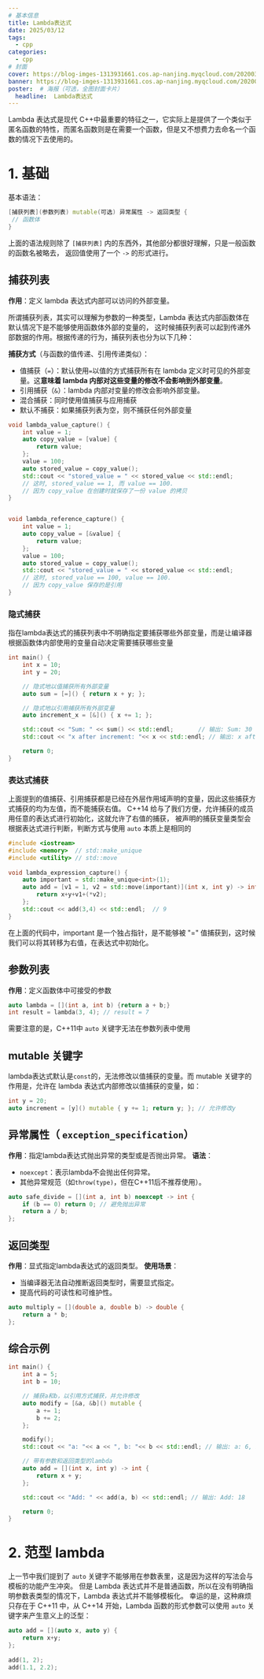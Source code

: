 ```yaml
---
# 基本信息
title: Lambda表达式
date: 2025/03/12
tags:
  - cpp
categories: 
  - cpp
# 封面
cover: https://blog-imges-1313931661.cos.ap-nanjing.myqcloud.com/20200317211943_Ts5Y5.gif
banner: https://blog-imges-1313931661.cos.ap-nanjing.myqcloud.com/20200317211943_Ts5Y5.gif
poster:  # 海报（可选，全图封面卡片）
  headline:  Lambda表达式
---
```

Lambda 表达式是现代 C++中最重要的特征之一，它实际上是提供了一个类似于匿名函数的特性，而匿名函数则是在需要一个函数，但是又不想费力去命名一个函数的情况下去使用的。

# 1. 基础
基本语法：
```cpp
[捕获列表](参数列表) mutable(可选) 异常属性 -> 返回类型 {
 // 函数体
}
```
上面的语法规则除了 `[捕获列表]` 内的东西外，其他部分都很好理解，只是一般函数的函数名被略去， 返回值使用了一个 `->` 的形式进行。

## 捕获列表

**作用**：定义 lambda 表达式内部可以访问的外部变量。

所谓捕获列表，其实可以理解为参数的一种类型，Lambda 表达式内部函数体在默认情况下是不能够使用函数体外部的变量的， 这时候捕获列表可以起到传递外部数据的作用。根据传递的行为，捕获列表也分为以下几种：


**捕获方式**（与函数的值传递、引用传递类似）：
* 值捕获（`=`）：默认使用`=`以值的方式捕获所有在 lambda 定义时可见的外部变量。这**意味着 lambda 内部对这些变量的修改不会影响到外部变量**。
* 引用捕获（`&`）：lambda 内部对变量的修改会影响外部变量。
* 混合捕获：同时使用值捕获与应用捕获
* 默认不捕获：如果捕获列表为空，则不捕获任何外部变量
```cpp
void lambda_value_capture() {  
    int value = 1;  
    auto copy_value = [value] {  
        return value;  
    };  
    value = 100;  
    auto stored_value = copy_value();  
    std::cout << "stored_value = " << stored_value << std::endl;  
    // 这时, stored_value == 1, 而 value == 100.  
    // 因为 copy_value 在创建时就保存了一份 value 的拷贝  
}


void lambda_reference_capture() {  
    int value = 1;  
    auto copy_value = [&value] {  
        return value;  
    };  
    value = 100;  
    auto stored_value = copy_value();  
    std::cout << "stored_value = " << stored_value << std::endl;  
    // 这时, stored_value == 100, value == 100.  
    // 因为 copy_value 保存的是引用  
}

```


### 隐式捕获
指在lambda表达式的捕获列表中不明确指定要捕获哪些外部变量，而是让编译器根据函数体内部使用的变量自动决定需要捕获哪些变量

```cpp
int main() {
    int x = 10;
    int y = 20;

    // 隐式地以值捕获所有外部变量
    auto sum = [=]() { return x + y; };

    // 隐式地以引用捕获所有外部变量
    auto increment_x = [&]() { x += 1; };

    std::cout << "Sum: " << sum() << std::endl;       // 输出: Sum: 30
    std::cout << "x after increment: "<< x << std::endl; // 输出: x after increment: 11

    return 0;
}
```

### 表达式捕获

上面提到的值捕获、引用捕获都是已经在外层作用域声明的变量，因此这些捕获方式捕获的均为左值，而不能捕获右值。
C++14 给与了我们方便，允许捕获的成员用任意的表达式进行初始化，这就允许了右值的捕获， 被声明的捕获变量类型会根据表达式进行判断，判断方式与使用 `auto` 本质上是相同的

```cpp
#include <iostream>  
#include <memory>  // std::make_unique  
#include <utility> // std::move  
  
void lambda_expression_capture() {  
    auto important = std::make_unique<int>(1);  
    auto add = [v1 = 1, v2 = std::move(important)](int x, int y) -> int {  
        return x+y+v1+(*v2);  
    };  
    std::cout << add(3,4) << std::endl;  // 9
}
```

在上面的代码中，important 是一个独占指针，是不能够被 "=" 值捕获到，这时候我们可以将其转移为右值，在表达式中初始化。
## 参数列表

**作用**：定义函数体中可接受的参数

```cpp
auto lambda = [](int a, int b) {return a + b;}
int result = lambda(3, 4); // result = 7
```

需要注意的是，C++11中 `auto` 关键字无法在参数列表中使用
## mutable 关键字

lambda表达式默认是`const`的，无法修改以值捕获的变量。而 mutable 关键字的作用是，允许在 lambda 表达式内部修改以值捕获的变量，如：
```cpp
int y = 20;
auto increment = [y]() mutable { y += 1; return y; }; // 允许修改y
```

## 异常属性（ `exception_specification`）

**作用**：指定lambda表达式抛出异常的类型或是否抛出异常。
**语法**：
- `noexcept`：表示lambda不会抛出任何异常。
- 其他异常规范（如`throw(type)`，但在C++11后不推荐使用）。
```cpp
auto safe_divide = [](int a, int b) noexcept -> int {
    if (b == 0) return 0; // 避免抛出异常
    return a / b;
};
```

## 返回类型

**作用**：显式指定lambda表达式的返回类型。
**使用场景**：
- 当编译器无法自动推断返回类型时，需要显式指定。
- 提高代码的可读性和可维护性。


```cpp
auto multiply = [](double a, double b) -> double {
    return a * b;
};
```

## 综合示例

```cpp
int main() {
    int a = 5;
    int b = 10;

    // 捕获a和b，以引用方式捕获，并允许修改
    auto modify = [&a, &b]() mutable {
        a += 1;
        b += 2;
    };

    modify();
    std::cout << "a: "<< a << ", b: "<< b << std::endl; // 输出: a: 6, b: 12

    // 带有参数和返回类型的lambda
    auto add = [](int x, int y) -> int {
        return x + y;
    };

    std::cout << "Add: " << add(a, b) << std::endl; // 输出: Add: 18

    return 0;
}
```

# 2. 范型 lambda

上一节中我们提到了 `auto` 关键字不能够用在参数表里，这是因为这样的写法会与模板的功能产生冲突。 但是 Lambda 表达式并不是普通函数，所以在没有明确指明参数表类型的情况下，Lambda 表达式并不能够模板化。 幸运的是，这种麻烦只存在于 C++11 中，从 C++14 开始，Lambda 函数的形式参数可以使用 `auto` 关键字来产生意义上的泛型：

```cpp
auto add = [](auto x, auto y) {  
    return x+y;  
};  
  
add(1, 2);  
add(1.1, 2.2);
```

